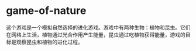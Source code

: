 # game-of-nature
 这个游戏是一个模拟自然选择的进化游戏。游戏中有两种生物：植物和昆虫。它们在网格上生活，植物通过光合作用产生能量，昆虫通过吃植物获得能量，游戏的目标是观察昆虫和植物的进化过程。
